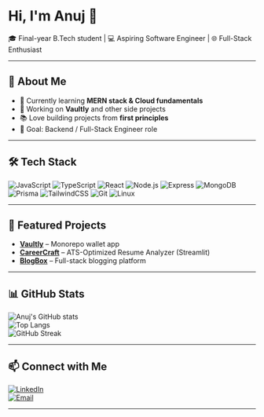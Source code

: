 # Hi, I'm Anuj 👋  

🎓 Final-year B.Tech student | 💻 Aspiring Software Engineer | 🌐 Full-Stack Enthusiast  

---

## 🚀 About Me
- 🌱 Currently learning **MERN stack & Cloud fundamentals**  
- 🔭 Working on **Vaultly** and other side projects  
- 📚 Love building projects from **first principles**  
- 🎯 Goal: Backend / Full-Stack Engineer role  

---

## 🛠️ Tech Stack
![JavaScript](https://img.shields.io/badge/-JavaScript-333333?style=flat&logo=javascript)
![TypeScript](https://img.shields.io/badge/-TypeScript-333333?style=flat&logo=typescript)
![React](https://img.shields.io/badge/-React-333333?style=flat&logo=react)
![Node.js](https://img.shields.io/badge/-Node.js-333333?style=flat&logo=node.js)
![Express](https://img.shields.io/badge/-Express-333333?style=flat&logo=express)
![MongoDB](https://img.shields.io/badge/-MongoDB-333333?style=flat&logo=mongodb)
![Prisma](https://img.shields.io/badge/-Prisma-333333?style=flat&logo=prisma)
![TailwindCSS](https://img.shields.io/badge/-TailwindCSS-333333?style=flat&logo=tailwind-css)
![Git](https://img.shields.io/badge/-Git-333333?style=flat&logo=git)
![Linux](https://img.shields.io/badge/-Linux-333333?style=flat&logo=linux)

---

## 📌 Featured Projects
- [**Vaultly**](https://github.com/anujb1212/vaultly) – Monorepo wallet app   
- [**CareerCraft**](https://github.com/anujb1212/careercraft) – ATS-Optimized Resume Analyzer (Streamlit)  
- [**BlogBox**](https://github.com/anujb1212/blogbox) – Full-stack blogging platform  


---

## 📊 GitHub Stats
![Anuj's GitHub stats](https://github-readme-stats.vercel.app/api?username=anujb1212&show_icons=true&theme=transparent)  
![Top Langs](https://github-readme-stats.vercel.app/api/top-langs/?username=anujb1212&layout=compact&theme=transparent)  
![GitHub Streak](https://streak-stats.demolab.com?user=anujb1212&theme=transparent)  

---

## 📫 Connect with Me
[![LinkedIn](https://img.shields.io/badge/-LinkedIn-0077B5?style=flat&logo=linkedin)](https://www.linkedin.com/in/anuj-bajpai-53b831255/)  
[![Email](https://img.shields.io/badge/-Email-D14836?style=flat&logo=gmail&logoColor=white)](mailto:anujbajpai.1212@gmail.com)

---
